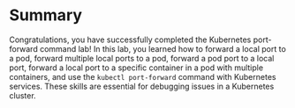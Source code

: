 # Summary

Congratulations, you have successfully completed the Kubernetes port-forward command lab! In this lab, you learned how to forward a local port to a pod, forward multiple local ports to a pod, forward a pod port to a local port, forward a local port to a specific container in a pod with multiple containers, and use the `kubectl port-forward` command with Kubernetes services. These skills are essential for debugging issues in a Kubernetes cluster.
